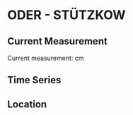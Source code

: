 # ODER - STÜTZKOW

## Current Measurement

Current measurement: <Value topic="rivers/pegel-online/ODER/STUETZKOW/measurementValue"/> cm

## Time Series

<TimeSeries topic="rivers/pegel-online/ODER/STUETZKOW/measurementValue" period="week" />

## Location

<WorldMap>
  <Marker lat="52.98372063326776" lon="14.193352224394214" labelTopic="rivers/pegel-online/ODER/STUETZKOW/measurementValue" />
</WorldMap>
